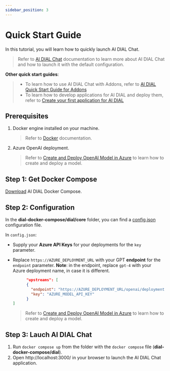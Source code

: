 ```yaml
---
sidebar_position: 3
---
```


# Quick Start Guide

In this tutorial, you will learn how to quickly launch AI DIAL Chat.

> Refer to [AI DIAL Chat](https://github.com/epam/ai-dial-chat) documentation to learn more about AI DIAL Chat and how to launch it with the default configuration.

**Other quick start guides**: 

> * To learn how to use AI DIAL Chat with Addons, refer to [AI DIAL Quick Start Guide for Addons](./quick-start-with-addon.md)
> * To learn how to develop applications for AI DIAL and deploy them, refer to [Create your first application for AI DIAL](./quick-start-with-application.md)

## Prerequisites

1. Docker engine installed on your machine.
    > Refer to [Docker](https://docs.docker.com/desktop/) documentation.

2. Azure OpenAI deployment.
    > Refer to [Create and Deploy OpenAI Model in Azure](./Deployment/Azure%20Model%20Deployment.md) to learn how to create and deploy a model.

## Step 1: Get Docker Compose

[Download](./dial-docker-compose/model/) AI DIAL Docker Compose.

## Step 2: Configuration

In the **dial-docker-compose/dial/core** folder, you can find a [config.json](./dial-docker-compose/model/core/config.json) configuration file. 

In `config.json`:

* Supply your **Azure API Keys** for your deployments for the `key` parameter.
* Replace `https://AZURE_DEPLOYMENT_URL` with your GPT **endpoint** for the `endpoint` parameter. **Note**: in the endpoint, replace `gpt-4` with your Azure deployment name, in case it is different.

  ```json
        "upstreams": [
        {
          "endpoint": "https://AZURE_DEPLOYMENT_URL/openai/deployments/gpt-4/chat/completions",
          "key": "AZURE_MODEL_API_KEY"
        }
  ]
  ```

    > Refer to [Create and Deploy OpenAI Model in Azure](./Deployment/Azure%20Model%20Deployment.md) to learn how to create and deploy a model.


## Step 3: Lauch AI DIAL Chat

1. Run `docker compose up` from the folder with the `docker compose` file (**dial-docker-compose/dial**).
2. Open http://localhost:3000/ in your browser to launch the AI DIAL Chat application.
